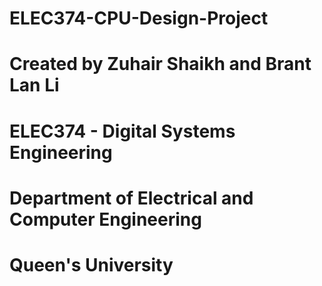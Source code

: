 # ELEC374-CPU-Design-Project
# Created by Zuhair Shaikh and Brant Lan Li
# ELEC374 - Digital Systems Engineering
# Department of Electrical and Computer Engineering
# Queen's University 
